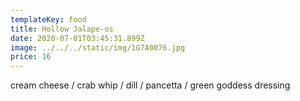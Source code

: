 ```yaml
---
templateKey: food
title: Hollow Jalape-os
date: 2020-07-01T03:45:31.899Z
image: ../../../static/img/1G7A0076.jpg
price: 16
---
```

cream cheese / crab whip / dill / pancetta / green goddess dressing

